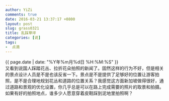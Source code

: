 ```yaml
---
author: YiZi
comments: true
date: 2016-03-21 13:37:17 +0800
layout: post
slug: grass0321
title: 乱踩草坪
categories: [说]
tags:
-  点滴
---
```

<div class="saying">
<div class="timestamp">{{ page.date | date: "%Y年%m月%d日 %H:%M:%S" }}</div>
又看到说国人踩踏花丛、拉折花朵拍照的新闻了。固然这样的行为不好，但是相关的景点设计人员是不是也该反省一下。景点是不是提供了足够好的位置让游客拍照，是不是合理地规划花丛和道路的位置关系？我感觉这方面新加坡做得很好，通过道路和景观的优化设置，你几乎总是可以在路上完成需要的照片的取景和拍摄。如果有好的拍照地点，谁多少人愿意穿着皮鞋踩到泥地里拍照啊？
</div>